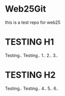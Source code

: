 # Web25Git
this is a test repo for web25
# TESTING H1
Testing.. Testing.. 1.. 2.. 3..
# TESTING H2
Testing.. Testing.. 4.. 5.. 6..
